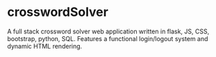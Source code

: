 # crosswordSolver

A full stack crossword solver web application written in flask, JS, CSS, bootstrap, python, SQL. 
Features a functional login/logout system and dynamic HTML rendering.
